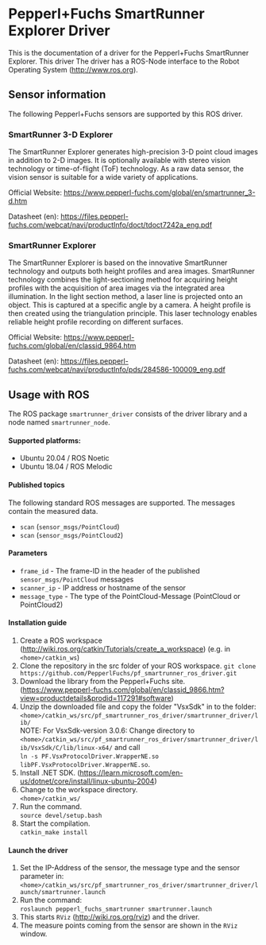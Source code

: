 # Pepperl+Fuchs SmartRunner Explorer Driver

This is the documentation of a driver for the Pepperl+Fuchs SmartRunner Explorer. This driver
The driver has a ROS-Node interface to the Robot Operating System (<http://www.ros.org>).


## Sensor information

The following Pepperl+Fuchs sensors are supported by this ROS driver.

### SmartRunner 3-D Explorer
The SmartRunner Explorer generates high-precision 3-D point cloud images in addition to 2-D images. 
It is optionally available with stereo vision technology or time-of-flight (ToF) technology. 
As a raw data sensor, the vision sensor is suitable for a wide variety of applications.

Official Website: https://www.pepperl-fuchs.com/global/en/smartrunner_3-d.htm

Datasheet (en): https://files.pepperl-fuchs.com/webcat/navi/productInfo/doct/tdoct7242a_eng.pdf

### SmartRunner Explorer

The SmartRunner Explorer is based on the innovative SmartRunner technology and outputs both height profiles and area 
images. SmartRunner technology combines the light-sectioning method for acquiring height profiles with the acquisition 
of area images via the integrated area illumination. In the light section method, a laser line is projected onto an 
object. This is captured at a specific angle by a camera. A height profile is then created using the triangulation 
principle. This laser technology enables reliable height profile recording on different surfaces.

Official Website: https://www.pepperl-fuchs.com/global/en/classid_9864.htm

Datasheet (en): https://files.pepperl-fuchs.com/webcat/navi/productInfo/pds/284586-100009_eng.pdf

## Usage with ROS
The ROS package `smartrunner_driver` consists of the driver library and a node named `smartrunner_node`.


#### Supported platforms:
- Ubuntu 20.04 / ROS Noetic
- Ubuntu 18.04 / ROS Melodic

#### Published topics
The following standard ROS messages are supported. The messages contain the measured data.

- `scan` (`sensor_msgs/PointCloud`)
- `scan` (`sensor_msgs/PointCloud2`)

#### Parameters

- `frame_id` - The frame-ID in the header of the published `sensor_msgs/PointCloud` messages
- `scanner_ip` - IP address or hostname of the sensor
- `message_type` - The type of the PointCloud-Message (PointCloud or PointCloud2)

#### Installation guide
1. Create a ROS workspace (http://wiki.ros.org/catkin/Tutorials/create_a_workspace) (e.g. in `<home>/catkin_ws`)
2. Clone the repository in the src folder of your ROS workspace.
```git clone https://github.com/PepperlFuchs/pf_smartrunner_ros_driver.git```
3. Download the library from the Pepperl+Fuchs site.
   (https://www.pepperl-fuchs.com/global/en/classid_9866.htm?view=productdetails&prodid=117291#software)
4. Unzip the downloaded file and copy the folder "VsxSdk" in to the folder:  
```<home>/catkin_ws/src/pf_smartrunner_ros_driver/smartrunner_driver/lib/```<br/>NOTE: For VsxSdk-version 3.0.6: Change directory to <br/>```<home>/catkin_ws/src/pf_smartrunner_ros_driver/smartrunner_driver/lib/VsxSdk/C/lib/linux-x64/``` and call <br/>```ln -s PF.VsxProtocolDriver.WrapperNE.so libPF.VsxProtocolDriver.WrapperNE.so```.
4. Install .NET SDK.
   (https://learn.microsoft.com/en-us/dotnet/core/install/linux-ubuntu-2004)
5. Change to the workspace directory.  
```<home>/catkin_ws/```
6. Run the command.   
```source devel/setup.bash```
7. Start the compilation.  
```catkin_make install```

#### Launch the driver
1. Set the IP-Address of the sensor, the message type and the sensor parameter in:  
```<home>/catkin_ws/src/pf_smartrunner_ros_driver/smartrunner_driver/launch/smartrunner.launch```  
2. Run the command:  
```roslaunch pepperl_fuchs_smartrunner smartrunner.launch```  
3. This starts `RViz` (http://wiki.ros.org/rviz) and the driver.
4. The measure points coming from the sensor are shown in the `RViz` window.


